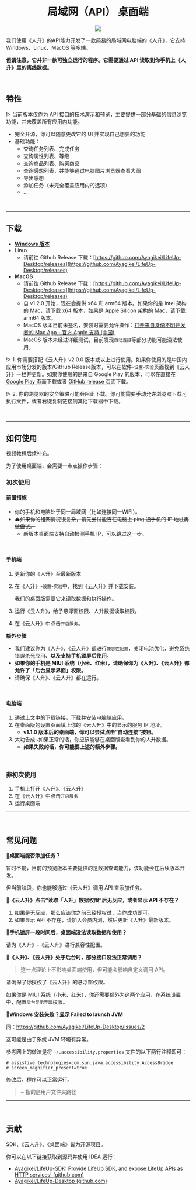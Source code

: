 <h1 align="center" padding="100">局域网（API） 桌面端</h1>

<p align="center">
 <img src="guide/_media/api/desktop.png" />
</p>


我们使用《人升》的API能力开发了一款简易的局域网电脑端的《人升》，它支持 Windows、Linux、MacOS 等多端。

**但请注意，它并非一款可独立运行的程序。它需要通过 API 读取到你手机上《人升》里的离线数据。**

<br/>

## 特性

!> 当前版本仅作为 API 接口的技术演示和预览，主要提供一部分基础的信息浏览功能，并未覆盖所有应用内功能。

- 完全开源，你可以随意更改它的 UI 并实现自己想要的功能
- 基础功能：
  - 查询任务列表、完成任务
  - 查询属性列表、等级
  - 查询商品列表、购买商品
  - 查询感想列表，并能够通过电脑图片浏览器查看大图
  - 导出感想
  - 添加任务（未完全覆盖应用内的选项）
  - ...



<br/>

---



## 下载

- **[Windows 版本](https://lifeupcdnpic.cdn.dfyun.com.cn/download/windows/stable/LifeUp-Desktop-1.2.0-windows.zip)**
- Linux
  - 请前往 Github Release 下载：[https://github.com/Ayagikei/LifeUp-Desktop/releases](https://github.com/Ayagikei/LifeUp-Desktop/releases)
- **MacOS**
  - 请前往 Github Release 下载：[https://github.com/Ayagikei/LifeUp-Desktop/releases](https://github.com/Ayagikei/LifeUp-Desktop/releases)
  - 自 v1.2.0 开始，现在会提供 x64 和 arm64 版本。如果你的是 Intel 架构的 Mac，请下载 x64 版本，如果是 Apple Silicon 架构的 Mac，请下载 arm64 版本。
  - MacOS 版本目前未签名，安装时需要允许操作：[打开来自身份不明开发者的 Mac App - 官方 Apple 支持 (中国)](https://support.apple.com/zh-cn/guide/mac-help/mh40616/mac)
  - MacOS 版本未经过详细测试，目前发现`自动连接`等部分功能可能没法使用。



!> 1. 你需要搭配《云人升》v2.0.0 版本或以上进行使用。如果你使用的是中国内应用市场分发的版本/GitHub Release版本，可以在软件-`设置`-`实验`页面找到《云人升》一栏并更新。如果你使用的是来自 Google Play 的版本，可以在直接在 [Google Play 页面](https://play.google.com/store/apps/details?id=net.lifeupapp.lifeup.http)下载或者 [GitHub release 页面](https://github.com/Ayagikei/LifeUp-SDK/releases/latest)下载。

!> 2. 你的浏览器的安全策略可能会阻止下载。你可能需要手动允许浏览器下载可执行文件，或者右键复制链接到其他下载器中下载。

<br/>



---



## 如何使用

视频教程后续补充。

为了使用桌面端，会需要一点点操作步骤：

### 初次使用

#### 前置措施

- 你的手机和电脑处于同一局域网（比如连接同一WIFI）。
- <del>⚠如果你的组网情况很复杂，请先尝试能否在电脑上 ping 通手机的 IP 地址再做尝试。</del>
  - 新版本桌面端支持自动检测手机 IP，可以跳过这一步。


<br/>

#### 手机端

1. 更新你的《人升》至最新版本

2. 在《人升》-`设置`-`实验`中，找到《云人升》并下载安装。

   我们的桌面版需要它来读取数据和执行操作。

3. 运行《云人升》，给予悬浮窗权限、人升数据读取权限。

4. 在《云人升》中点击`开启服务`。



**额外步骤**

- 我们建议你为《人升》、《云人升》都进行`兼容性配置`，关闭电池优化，避免系统错误杀死应用、**以及支持手机锁屏后使用**。
- **如果你的手机是 MIUI 系统（小米、红米），请确保你为《人升》、《云人升》都允许了「后台显示界面」权限。**
- 请确保《人升》、《云人升》都在运行。

<br/>


#### 电脑端

1. 通过上文中的下载链接，下载并安装电脑端应用。
2. 在桌面版的设置页面填上你的《云人升》中的显示的服务 IP 地址。
   - **v1.1.0 版本后的桌面端，你可以尝试点击“自动连接”按钮。**
3. 大功告成~如果正常的话，你应该能够在桌面版查看到你的人升数据。
   - **如果失败的话，你可能要上述的额外步骤。**



<br/>

### 非初次使用

1. 手机上打开《人升》、《云人升》
2. 在《云人升》中点击`开启服务`
3. 运行桌面端


---



<br/>

## 常见问题

**🔶桌面端能否添加任务？**

暂时不能，目前的预览版本主要提供的是数据查询能力，该功能会在后续版本开发。

但当前阶段，你也能够通过《云人升》调用 API 来添加任务。

**🔶《云人升》点击“读取「人升」数据权限”后无反应，或者显示 API 不存在？**

1. 如果是无反应，那么应该你之前已经授权过，当作成功即可。
2. 如果显示 API 不存在，请加入会员内测，然后更新《人升》最新版本。

**🔶手机锁屏一段时间后，桌面端没法读取数据和使用？**

请为《人升》-《云人升》进行兼容性配置。

**🔶《人升》、《云人升》处于后台时，部分接口没法正常调用？**

> 这一点理论上不影响桌面端使用，但可能会影响自定义调用 API。

请确保了你授权了《云人升》的悬浮窗权限。

如果你是 MIUI 系统（小米、红米），你还需要额外为这两个应用，在系统设置中，配置`后台显示界面`权限。

**🔶Windows 安装失败？显示 Failed  to launch JVM**

同：https://github.com/Ayagikei/LifeUp-Desktop/issues/2

这可能是由于系统 JVM 环境有异常。



参考网上的做法是将 `~/.accessibility.properties` 文件的以下两行注释即可：

```
# assistive_technologies=com.sun.java.accessibility.AccessBridge
# screen_magnifier_present=true
```



修改后，程序可以正常运行。

> ~ 指的是用户文件夹路径

---



<br/>

## 贡献

SDK、《云人升》、《桌面端》皆为开源项目。

你可以在以下链接获取到源码并使用 IDEA 运行：

- [Ayagikei/LifeUp-SDK: Provide LifeUp SDK, and expose LifeUp APIs as HTTP services! (github.com)](https://github.com/Ayagikei/LifeUp-SDK)
- [Ayagikei/LifeUp-Desktop (github.com)](https://github.com/Ayagikei/LifeUp-Desktop)
